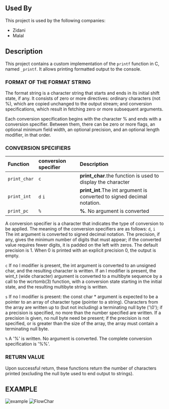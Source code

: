 ## Used By
This project is used by the following companies:

- Zidani
- Malal

## Description

This project contains a custom implementation of the `printf` function in C, named `_printf`. It allows printing formatted output to the console.

### FORMAT OF THE FORMAT STRING
The format string is a character string that starts and ends in its initial shift state, if any. It consists of zero or more directives: ordinary characters (not %), which are copied unchanged to the output stream; and conversion specifications, which result in fetching zero or more subsequent arguments.

Each conversion specification begins with the character % and ends with a conversion specifier. Between them, there can be zero or more flags, an optional minimum field width, an optional precision, and an optional length modifier, in that order.

### CONVERSION SPECIFIERS

| Function                        | conversion specifier                | Description                               |
| :------------------             | :------------------                 | :---------------------------------------- |
| `print_char`                    | `c`                                 | **print_char**.the function is used to display the character        |
| `print_int`                     | `d` `i`                             | **print_int**.The int argument is converted to signed decimal notation. |
| `print_pc`                      | `%`                                 | **%**. No argument is converted |

A conversion specifier is a character that indicates the type of conversion to be applied. The meaning of the conversion specifiers are as follows:
`d`, `i`      The int argument is converted to signed decimal notation.  The precision, if any, gives the minimum number of
              digits  that  must appear; if the converted value requires fewer digits, it is padded on the left with zeros.
              The default precision is 1.  When 0 is printed with an explicit precision 0, the output is empty.
              
 `c`          If no l modifier is present, the int argument is converted to an unsigned char, and the  resulting  character
              is  written.   If  an l modifier is present, the wint_t (wide character) argument is converted to a multibyte
              sequence by a call to the wcrtomb(3) function, with a conversion state starting in the initial state, and the
              resulting multibyte string is written.
              
 `s`         If  no  l modifier is present: the const char * argument is expected to be a pointer to an array of character
              type (pointer to a string).  Characters from the array are written up to (but not  including)  a  terminating
              null byte ('\0'); if a precision is specified, no more than the number specified are written.  If a precision
              is given, no null byte need be present; if the precision is not specified, or is greater than the size of the
              array, the array must contain a terminating null byte.
              
`%`           A '%' is written.  No argument is converted.  The complete conversion specification is '%%'.

### RETURN VALUE
Upon successful return, these functions return the number of characters printed (excluding the null byte used to end
       output to strings).

## EXAMPLE
![example](https://samirzidani.000webhostapp.com/readme.png)
![FlowChar](https://samirzidani.000webhostapp.com/timeline.png)
